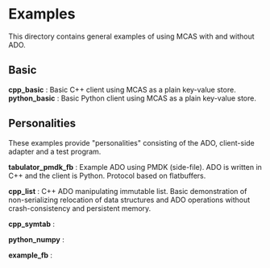 # Examples

This directory contains general examples of using MCAS with and without ADO.

## Basic

**cpp_basic** : Basic C++ client using MCAS as a plain key-value store.
**python_basic** : Basic Python client using MCAS as a plain key-value store.

## Personalities

These examples provide "personalities" consisting of the ADO, client-side adapter and a test program.

**tabulator_pmdk_fb** : Example ADO using PMDK (side-file). ADO is
written in C++ and the client is Python. Protocol based on flatbuffers.

**cpp_list** : C++ ADO manipulating immutable list. Basic demonstration of non-serializing 
relocation of data structures and ADO operations without crash-consistency and persistent memory.

**cpp_symtab** : 

**python_numpy** : 

**example_fb** :


